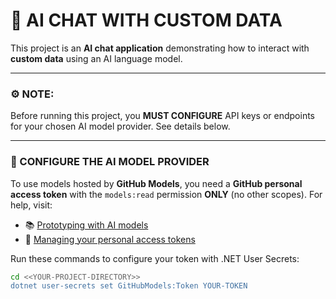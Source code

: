 # 🚀 AI CHAT WITH CUSTOM DATA

This project is an **AI chat application** demonstrating how to interact with **custom data** using an AI language model.

---

### ⚙️ NOTE:
Before running this project, you **MUST CONFIGURE** API keys or endpoints for your chosen AI model provider. See details below.

---

### 🔐 CONFIGURE THE AI MODEL PROVIDER

To use models hosted by **GitHub Models**, you need a **GitHub personal access token** with the `models:read` permission **ONLY** (no other scopes). For help, visit:  

- 📚 [Prototyping with AI models](https://docs.github.com/github-models/prototyping-with-ai-models)  
- 🔑 [Managing your personal access tokens](https://docs.github.com/authentication/keeping-your-account-and-data-secure/managing-your-personal-access-tokens)

Run these commands to configure your token with .NET User Secrets:

```bash
cd <<YOUR-PROJECT-DIRECTORY>>
dotnet user-secrets set GitHubModels:Token YOUR-TOKEN

